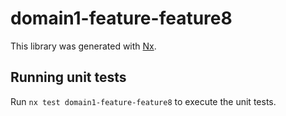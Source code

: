 # domain1-feature-feature8

This library was generated with [Nx](https://nx.dev).

## Running unit tests

Run `nx test domain1-feature-feature8` to execute the unit tests.
